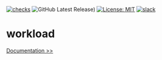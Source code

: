[![checks](https://github.com/martoc/workload/actions/workflows/tag.yml/badge.svg?branch=main&event=push)](https://github.com/martoc/workload/actions/workflows/tag.yml)
![GitHub Latest Release)](https://img.shields.io/github/v/release/martoc/workload?logo=github)
[![License: MIT](https://img.shields.io/badge/License-MIT-yellow.svg)](https://opensource.org/licenses/MIT)
[![slack](https://img.shields.io/badge/slack-general-brightgreen.svg?logo=slack)](https://app.slack.com/messages/T8L8AAD3M/C8LBHLSVA)

# workload

[Documentation >>](./docs/index.md)
